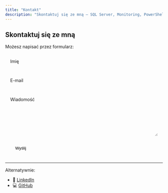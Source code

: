 ```yaml
---
title: "Kontakt"
description: "Skontaktuj się ze mną — SQL Server, Monitoring, PowerShell"
---
```


## Skontaktuj się ze mną

Możesz napisać przez formularz:

<form class="contact" action="https://formspree.io/f/mzzjpewn" method="POST">
  <input type="hidden" name="_subject" value="Nowa wiadomość z SQL Maniak Blog">
  <input type="text" name="_gotcha" style="display:none">
  <label>Imię
    <input type="text" name="name" required>
  </label>
  <label>E-mail
    <input type="email" name="_replyto" required>
  </label>
  <label>Wiadomość
    <textarea name="message" rows="6" required></textarea>
  </label>
  <button type="submit">Wyślij</button>
</form>

---

Alternatywnie:
- 💼 [LinkedIn](https://www.linkedin.com/in/sqlmaniak)
- 💻 [GitHub](https://github.com/marcinpytlik/SQLManiak)

<style>
form.contact{max-width:640px;padding:1rem;background:var(--card);border:1px solid var(--border);border-radius:12px}
form.contact label{display:block;margin-bottom:.6rem}
form.contact input,form.contact textarea{width:100%;padding:.6rem;border:1px solid var(--border);border-radius:8px;background:inherit;color:inherit}
form.contact button{margin-top:.8rem;padding:.55rem 1rem;border-radius:8px;border:1px solid var(--border);cursor:pointer;background:var(--accent);color:#000}
</style>
